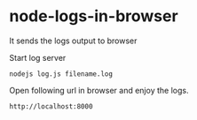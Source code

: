 # node-logs-in-browser
It sends the logs output to browser

Start log server

``nodejs log.js filename.log``

Open following url in browser and enjoy the logs.

``http://localhost:8000``

